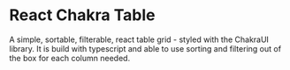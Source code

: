 # React Chakra Table

A simple, sortable, filterable, react table grid - styled with the ChakraUI library.
It is build with typescript and able to use sorting and filtering out of the box for each column needed.
